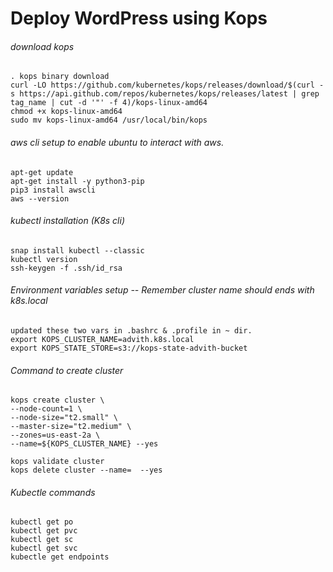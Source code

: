 # Deploy WordPress using Kops
###### download kops
```
. kops binary download
curl -LO https://github.com/kubernetes/kops/releases/download/$(curl -s https://api.github.com/repos/kubernetes/kops/releases/latest | grep tag_name | cut -d '"' -f 4)/kops-linux-amd64
chmod +x kops-linux-amd64
sudo mv kops-linux-amd64 /usr/local/bin/kops
```

###### aws cli setup to enable ubuntu to interact with aws.
```
apt-get update
apt-get install -y python3-pip 
pip3 install awscli
aws --version
```

###### kubectl installation (K8s cli)
```
snap install kubectl --classic
kubectl version
ssh-keygen -f .ssh/id_rsa
```

###### Environment variables setup -- Remember cluster name should ends with k8s.local
```
updated these two vars in .bashrc & .profile in ~ dir.
export KOPS_CLUSTER_NAME=advith.k8s.local
export KOPS_STATE_STORE=s3://kops-state-advith-bucket
```

###### Command to create cluster
```
kops create cluster \
--node-count=1 \
--node-size="t2.small" \
--master-size="t2.medium" \
--zones=us-east-2a \
--name=${KOPS_CLUSTER_NAME} --yes

kops validate cluster
kops delete cluster --name=  --yes
```

###### Kubectle commands
```
kubectl get po
kubectl get pvc
kubectl get sc
kubectl get svc
kubectle get endpoints
```
